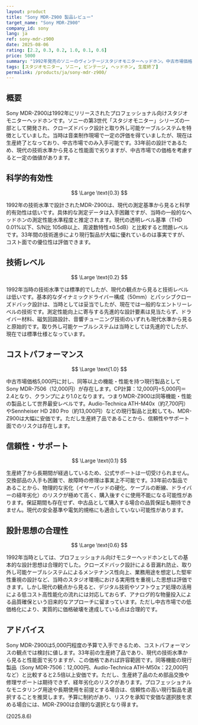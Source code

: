 ```yaml
---
layout: product
title: "Sony MDR-Z900 製品レビュー"
target_name: "Sony MDR-Z900"
company_id: sony
lang: ja
ref: sony-mdr-z900
date: 2025-08-06
rating: [2.2, 0.3, 0.2, 1.0, 0.1, 0.6]
price: 5000
summary: "1992年発売のソニーのヴィンテージスタジオモニターヘッドホン。中古市場価格5,000円程度と安価で、現行同等製品と比較してコストパフォーマンスは良好。"
tags: [スタジオモニター, ソニー, ビンテージ, ヘッドホン, 生産終了]
permalink: /products/ja/sony-mdr-z900/
---
```

## 概要

Sony MDR-Z900は1992年にリリースされたプロフェッショナル向けスタジオモニターヘッドホンです。ソニーの第3世代「スタジオモニター」シリーズの一部として開発され、クローズドバック設計と取り外し可能ケーブルシステムを特徴としていました。当時は音楽制作現場で一定の評価を得ていましたが、現在は生産終了となっており、中古市場でのみ入手可能です。33年前の設計であるため、現代の技術水準から見ると性能面で劣りますが、中古市場での価格を考慮すると一定の価値があります。

## 科学的有効性

$$ \Large \text{0.3} $$

1992年の技術水準で設計されたMDR-Z900は、現代の測定基準から見ると科学的有効性は低いです。具体的な測定データは入手困難ですが、当時の一般的なヘッドホンの測定性能水準程度と推定されます。現代の透明レベル基準（THD 0.01%以下、S/N比 105dB以上、周波数特性±0.5dB）と比較すると問題レベルです。33年間の技術進歩により現行製品が大幅に優れているのは事実ですが、コスト面での優位性は評価できます。

## 技術レベル

$$ \Large \text{0.2} $$

1992年当時の技術水準では標準的でしたが、現代の観点から見ると技術レベルは低いです。基本的なダイナミックドライバー構成（50mm）とパッシブクローズドバック設計は、当時としては妥当でしたが、現在では一般的なエントリーレベルの技術です。測定性能向上に寄与する先進的な設計要素は見当たらず、ドライバー材料、磁気回路設計、音響チューニング技術のいずれも現代水準から見ると原始的です。取り外し可能ケーブルシステムは当時としては先進的でしたが、現在では標準仕様となっています。

## コストパフォーマンス

$$ \Large \text{1.0} $$

中古市場価格5,000円に対し、同等以上の機能・性能を持つ現行製品としてSony MDR-7506（12,000円）が存在します。CP計算：12,000円÷5,000円＝2.4となり、クランプにより1.0となります。つまりMDR-Z900は同等機能・性能の製品として世界最安レベルです。Audio-Technica ATH-M40x（約7,700円）やSennheiser HD 280 Pro（約13,000円）などの現行製品と比較しても、MDR-Z900は大幅に安価です。ただし生産終了品であることから、信頼性やサポート面でのリスクは存在します。

## 信頼性・サポート

$$ \Large \text{0.1} $$

生産終了から長期間が経過しているため、公式サポートは一切受けられません。交換部品の入手も困難で、故障時の修理は事実上不可能です。33年前の製品であることから、物理的な劣化（イヤーパッドの硬化、ケーブルの断線、ドライバーの経年劣化）のリスクが極めて高く、購入後すぐに使用不能になる可能性があります。保証期間も存在せず、中古品として購入する場合の品質保証も期待できません。現代の安全基準や電気的規格にも適合していない可能性があります。

## 設計思想の合理性

$$ \Large \text{0.6} $$

1992年当時としては、プロフェッショナル向けモニターヘッドホンとしての基本的な設計思想は合理的でした。クローズドバック設計による音漏れ防止、取り外し可能ケーブルシステムによるメンテナンス性向上、業務用途を想定した堅牢性重視の設計など、当時のスタジオ環境における実用性を重視した思想は評価できます。しかし現代の観点から見ると、デジタル技術やソフトウェア処理の活用による低コスト高性能化の流れには対応しておらず、アナログ的な物量投入による品質確保という旧来的なアプローチに留まっています。ただし中古市場での低価格化により、実質的に価格破壊を達成している点は合理的です。

## アドバイス

Sony MDR-Z900は5,000円程度の予算で入手できるため、コストパフォーマンスの観点では検討に値します。33年前の生産終了品であり、現代の技術水準から見ると性能面で劣りますが、この価格であれば許容範囲です。同等機能の現行製品（Sony MDR-7506：12,000円、Audio-Technica ATH-M50x：22,000円など）と比較すると2.5倍以上安価です。ただし、生産終了品のため部品交換や修理サポートは期待できず、経年劣化のリスクがあります。プロフェッショナルなモニタリング用途や長期使用を前提とする場合は、信頼性の高い現行製品を選択することを推奨します。予算に制約があり、リスクを承知で安価な選択肢を求める場合には、MDR-Z900は合理的な選択となり得ます。

(2025.8.6)
